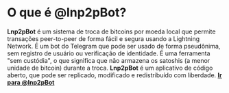 # O que é @lnp2pBot?

**Lnp2pBot** é um sistema de troca de bitcoins por moeda local que permite transações peer-to-peer de forma fácil e segura usando a Lightning Network. É um bot do Telegram que pode ser usado de forma pseudônima, sem registro de usuário ou verificação de identidade. É uma ferramenta "sem custódia", o que significa que não armazena os satoshis (a menor unidade de bitcoin) durante a troca. **Lnp2pBot** é um aplicativo de código aberto, que pode ser replicado, modificado e redistribuído com liberdade. [**Ir para @lnp2pBot**](https://t.me/lnp2pbot)